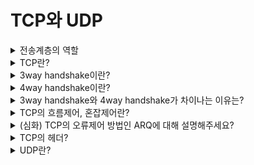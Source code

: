 # TCP와 UDP

<details>
<summary>전송계층의 역할</summary>  

---
- 통신을 하는 양 끝단에서 단대단 연결을 제공.
- 양 끝단에서 내보낼 데이터를 분할해서 보내고, 들어온 데이터에 대해 제어를 함.  
---
</details>

<details>
<summary>TCP란?</summary>  

---
`신뢰성`
- **신뢰성 있는 데이터 전송을 목적으로 하는 전송계층의 프로토콜**
- 연결지향적이며, 전이중 방식이다. (가상회선 방식도 얘기도 해주면 좋음)
- 신뢰성있는 통신을 위해 오류,흐름,혼잡제어를 제공한다.
---
</details>

<details>
<summary>3way handshake이란?</summary>  

---
- 실제 데이터를 보내기 전 상대와 소통하겠다는 뜻으로 연결을하는데 이 연결을 수립하는데 3way handshake방식을 이용함.
- 클라이언트가 서버에게 SYN를 보냄
- 서버가 받고, 클라이언트로 받았다는 신호인 ACK와 SYN을 보냄
- 클라이언트는 응답을 받고, ACK를 서버로 보냄(이때부터 통신시작)
---
</details>

<details>
<summary>4way handshake이란?</summary>  

---
- 상대와의 소통이 끝나고 연결을 해제하는 방법
- 클라이언트는 보낼 데이터를 다 보낸 후 서버에게 연결을 종료한다는 FIN 신호를 보낸다.
- 서버는 FIN을 받고, 잘 받았다는 신호인 ACK를 보낸다.
- 서버도 모든 데이터를 보냈다면, 연결이 종료되었다는 FIN 신호를 클라이언트에게 보낸다.
- 클라이언트는 FIN을 받고, 확인했다는 ACK를 서버에게 보낸다.
- 이때 클라이언트는 ACK을 보내고 바로 연결해제를 하지 않고 잠시 기다림(서버측에서 오류 때문에 ACK을 받지 못했을경우 재전송을 위해서)
---
</details>

<details>
<summary>3way handshake와 4way handshake가 차이나는 이유는?</summary>  

---
- 해제 시에는 서버가 클라이언트의 FIN 신호를 받고 ACK와 동시에 자신도 끝났다는 FIN 신호를 보내지 않음.
- 서버측에서는 보낼 데이터를 다 보내지 않았을 수도 있으므로 ACK신호와 FIN신호를 나누어서 보내기 때문
---
</details>

<details>
<summary>TCP의 흐름제어, 혼잡제어란?</summary>  

---
- 흐름제어란 각 상대측 노드의 데이터 처리 속도 차이를 해결하는 방법
- 혼잡제어란 네트워크 상황에 맞게 데이터의 양을 제어하는 방법
---
</details>

<details>
<summary>(심화) TCP의 오류제어 방법인 ARQ에 대해 설명해주세요?</summary>  

`재전송`
---
- 재전송을 이용한 오류제어 방식으로 대표적으로 stop-and-wait, go-bakc-N, selective-repeat 방법이 있음
- stop-and-wait : 전송한 패킷에 대한 ACK를 받아야만 다음 패킷을 보냄.
- go-back-N : 설정한 윈도우 크기만큼 상대측으로 데이터를 보냄. 중간에 에러가 난오면 에러가 나온 패킷부터 다시 윈도우 크기만큼 데이터를 보냄
- selective-repeat : 에러가 난 패킷만을 재전송하는 방법. 송신 측에서 데이터의 순서가 바뀌게 된다면 ACK를 보내지 않음.
---
</details>

<details>
<summary>TCP의 헤더?</summary>  

- 상대측 포트번호가 들어가있음(가장 중요)
- 해당 패킷의 번호가 들어가있음
</details>


<details>
<summary>UDP란?</summary>  

- User Datagram Protocol의 약자, 데이터그램 단위로 처리하는 프로토콜
- 비연결형, 신뢰성 없는 전송 프로토콜이다.
- 데이터그램 단위로 쪼개면서 전송을 해야하기 때문에 전송 계층이다.
- TCP에 비해 속도가 빠름
</details>